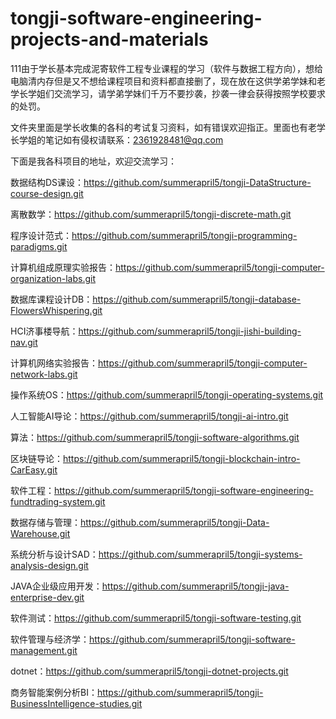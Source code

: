 # tongji-software-engineering-projects-and-materials
111由于学长基本完成泥寄软件工程专业课程的学习（软件与数据工程方向），想给电脑清内存但是又不想给课程项目和资料都直接删了，现在放在这供学弟学妹和老学长学姐们交流学习，请学弟学妹们千万不要抄袭，抄袭一律会获得按照学校要求的处罚。

文件夹里面是学长收集的各科的考试复习资料，如有错误欢迎指正。里面也有老学长学姐的笔记如有侵权请联系：2361928481@qq.com



下面是我各科项目的地址，欢迎交流学习：

数据结构DS课设：https://github.com/summerapril5/tongji-DataStructure-course-design.git

离散数学：https://github.com/summerapril5/tongji-discrete-math.git

程序设计范式：https://github.com/summerapril5/tongji-programming-paradigms.git

计算机组成原理实验报告：https://github.com/summerapril5/tongji-computer-organization-labs.git



数据库课程设计DB：https://github.com/summerapril5/tongji-database-FlowersWhispering.git

HCI济事楼导航：https://github.com/summerapril5/tongji-jishi-building-nav.git

计算机网络实验报告：https://github.com/summerapril5/tongji-computer-network-labs.git

操作系统OS：https://github.com/summerapril5/tongji-operating-systems.git

人工智能AI导论：https://github.com/summerapril5/tongji-ai-intro.git

算法：https://github.com/summerapril5/tongji-software-algorithms.git

区块链导论：https://github.com/summerapril5/tongji-blockchain-intro-CarEasy.git



软件工程：https://github.com/summerapril5/tongji-software-engineering-fundtrading-system.git

数据存储与管理：https://github.com/summerapril5/tongji-Data-Warehouse.git

系统分析与设计SAD：https://github.com/summerapril5/tongji-systems-analysis-design.git

JAVA企业级应用开发：https://github.com/summerapril5/tongji-java-enterprise-dev.git



软件测试：https://github.com/summerapril5/tongji-software-testing.git

软件管理与经济学：https://github.com/summerapril5/tongji-software-management.git

dotnet：https://github.com/summerapril5/tongji-dotnet-projects.git

商务智能案例分析BI：https://github.com/summerapril5/tongji-BusinessIntelligence-studies.git




